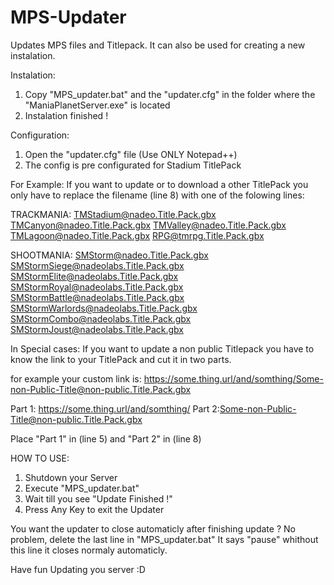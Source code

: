 # MPS-Updater
Updates MPS files and Titlepack.
It can also be used for creating a new instalation.
 
 
Instalation:
1. Copy "MPS_updater.bat" and the "updater.cfg" in the folder where the "ManiaPlanetServer.exe" is located
2. Instalation finished !


Configuration:
1. Open the "updater.cfg" file (Use ONLY Notepad++)
2. The config is pre configurated for Stadium TitlePack


For Example: 
If you want to update or to download a other TitlePack you only have to 
replace the filename (line 8) with one of the folowing lines: 

TRACKMANIA:
TMStadium@nadeo.Title.Pack.gbx
TMCanyon@nadeo.Title.Pack.gbx
TMValley@nadeo.Title.Pack.gbx
TMLagoon@nadeo.Title.Pack.gbx
RPG@tmrpg.Title.Pack.gbx

SHOOTMANIA:
SMStorm@nadeo.Title.Pack.gbx
SMStormSiege@nadeolabs.Title.Pack.gbx
SMStormElite@nadeolabs.Title.Pack.gbx
SMStormRoyal@nadeolabs.Title.Pack.gbx
SMStormBattle@nadeolabs.Title.Pack.gbx
SMStormWarlords@nadeolabs.Title.Pack.gbx
SMStormCombo@nadeolabs.Title.Pack.gbx
SMStormJoust@nadeolabs.Title.Pack.gbx


In Special cases:
If you want to update a non public Titlepack you have to know the link to your TitlePack
and cut it in two parts.

for example your custom link is:
https://some.thing.url/and/somthing/Some-non-Public-Title@non-public.Title.Pack.gbx

Part 1: https://some.thing.url/and/somthing/
Part 2:Some-non-Public-Title@non-public.Title.Pack.gbx

Place "Part 1" in (line 5) and "Part 2" in (line 8)

HOW TO USE:
1. Shutdown your Server
2. Execute "MPS_updater.bat"
3. Wait till you see "Update Finished !"
4. Press Any Key to exit the Updater

You want the updater to close automaticly after finishing update ?
No problem, delete the last line in "MPS_updater.bat"
It says "pause"
whithout this line it closes normaly automaticly.

Have fun Updating you server :D

